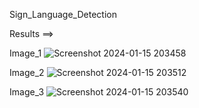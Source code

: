 Sign_Language_Detection

Results ==>

Image_1
![Screenshot 2024-01-15 203458](https://github.com/NITIN3523/Sign_Language_Detection/assets/84659412/390292fe-b46a-4498-bc76-feecfda3eda8)


Image_2
![Screenshot 2024-01-15 203512](https://github.com/NITIN3523/Sign_Language_Detection/assets/84659412/98ea3bfd-405a-4323-9da4-e3c4e92cdcde)


Image_3
![Screenshot 2024-01-15 203540](https://github.com/NITIN3523/Sign_Language_Detection/assets/84659412/f8f507cf-53ee-47b6-9127-d1fb1786131f)
